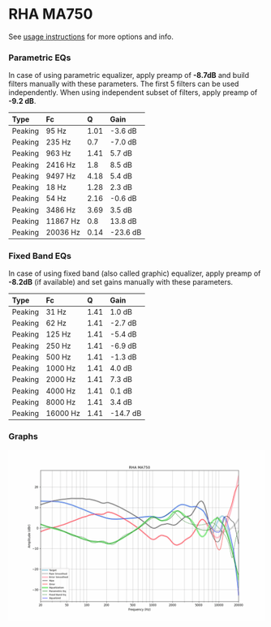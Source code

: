 # RHA MA750
See [usage instructions](https://github.com/jaakkopasanen/AutoEq#usage) for more options and info.

### Parametric EQs
In case of using parametric equalizer, apply preamp of **-8.7dB** and build filters manually
with these parameters. The first 5 filters can be used independently.
When using independent subset of filters, apply preamp of **-9.2 dB**.

| Type    | Fc       |    Q | Gain     |
|:--------|:---------|:-----|:---------|
| Peaking | 95 Hz    | 1.01 | -3.6 dB  |
| Peaking | 235 Hz   | 0.7  | -7.0 dB  |
| Peaking | 963 Hz   | 1.41 | 5.7 dB   |
| Peaking | 2416 Hz  | 1.8  | 8.5 dB   |
| Peaking | 9497 Hz  | 4.18 | 5.4 dB   |
| Peaking | 18 Hz    | 1.28 | 2.3 dB   |
| Peaking | 54 Hz    | 2.16 | -0.6 dB  |
| Peaking | 3486 Hz  | 3.69 | 3.5 dB   |
| Peaking | 11867 Hz | 0.8  | 13.8 dB  |
| Peaking | 20036 Hz | 0.14 | -23.6 dB |

### Fixed Band EQs
In case of using fixed band (also called graphic) equalizer, apply preamp of **-8.2dB**
(if available) and set gains manually with these parameters.

| Type    | Fc       |    Q | Gain     |
|:--------|:---------|:-----|:---------|
| Peaking | 31 Hz    | 1.41 | 1.0 dB   |
| Peaking | 62 Hz    | 1.41 | -2.7 dB  |
| Peaking | 125 Hz   | 1.41 | -5.4 dB  |
| Peaking | 250 Hz   | 1.41 | -6.9 dB  |
| Peaking | 500 Hz   | 1.41 | -1.3 dB  |
| Peaking | 1000 Hz  | 1.41 | 4.0 dB   |
| Peaking | 2000 Hz  | 1.41 | 7.3 dB   |
| Peaking | 4000 Hz  | 1.41 | 0.1 dB   |
| Peaking | 8000 Hz  | 1.41 | 3.4 dB   |
| Peaking | 16000 Hz | 1.41 | -14.7 dB |

### Graphs
![](./RHA%20MA750.png)